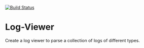 [![Build Status](https://travis-ci.org/Programming-Practice/Log-Viewer.svg?branch=master)](https://travis-ci.org/Programming-Practice/Log-Viewer)
# Log-Viewer
Create a log viewer to parse a collection of logs of different types.
